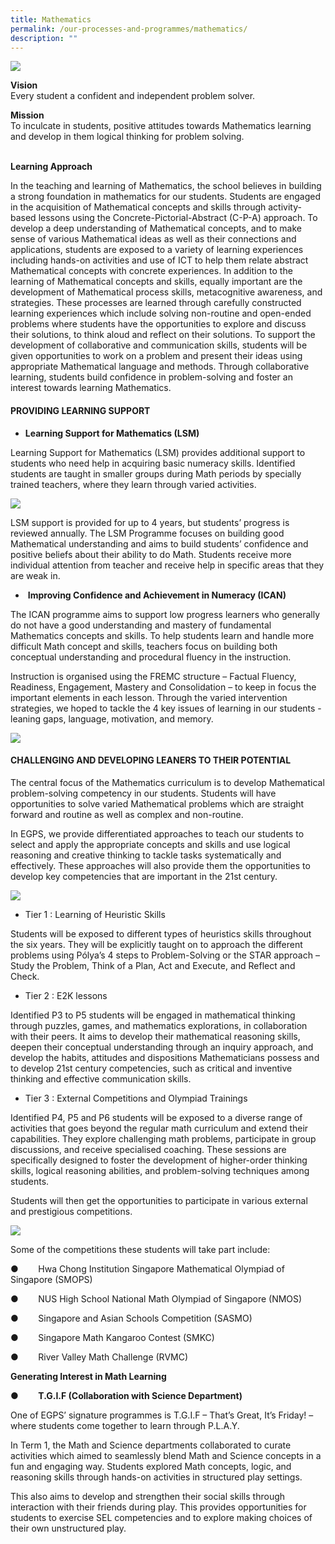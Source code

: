 ```yaml
---
title: Mathematics
permalink: /our-processes-and-programmes/mathematics/
description: ""
---
```

![](/images/Department%20Main%20Photos/img_9619.jpg)

**Vision**   
Every student a confident and independent problem solver.

**Mission**   
To inculcate in students, positive attitudes towards Mathematics learning and develop in them logical thinking for problem solving.  
 

**Learning Approach**

In the teaching and learning of Mathematics, the school believes in building a strong foundation in mathematics for our students. 
Students are engaged in the acquisition of Mathematical concepts and skills through activity-based lessons using the Concrete-Pictorial-Abstract (C-P-A) approach. To develop a deep understanding of Mathematical concepts, and to make sense of various Mathematical ideas as well as their connections and applications, students are exposed to a variety of learning experiences including hands-on activities and use of ICT to help them relate abstract Mathematical concepts with concrete experiences.
In addition to the learning of Mathematical concepts and skills, equally important are the development of Mathematical process skills, metacognitive awareness, and strategies. These processes are learned through carefully constructed learning experiences which include solving non-routine and open-ended problems where students have the opportunities to explore and discuss their solutions, to think aloud and reflect on their solutions. 
To support the development of collaborative and communication skills, students will be given opportunities to work on a problem and present their ideas using appropriate Mathematical language and methods. Through collaborative learning, students build confidence in problem-solving and foster an interest towards learning Mathematics.



#### PROVIDING LEARNING SUPPORT

* **Learning Support for Mathematics (LSM)**

Learning Support for Mathematics (LSM) provides additional support to students who need help in acquiring basic numeracy skills. Identified students are taught in smaller groups during Math periods by specially trained teachers, where they learn through varied activities.  

![](/images/Department%20Photos/Maths/img-20230816-wa0009.jpg)

LSM support is provided for up to 4 years, but students’ progress is reviewed annually. The LSM Programme focuses on building good Mathematical understanding and aims to build students’ confidence and positive beliefs about their ability to do Math. Students receive more individual attention from teacher and receive help in specific areas that they are weak in. 


*  **Improving Confidence and Achievement in Numeracy (ICAN)**

The ICAN programme aims to support low progress learners who generally do not have a good understanding and mastery of fundamental Mathematics concepts and skills. To help students learn and handle more difficult Math concept and skills, teachers focus on building both conceptual understanding and procedural fluency in the instruction. 

Instruction is organised using the FREMC structure – Factual Fluency, Readiness, Engagement, Mastery and Consolidation – to keep in focus the important elements in each lesson. Through the varied intervention strategies, we hoped to tackle the 4 key issues of learning in our students - leaning gaps, language, motivation, and memory. 

![](/images/Department%20Photos/Maths/img-20230816-wa0011.jpg)

#### CHALLENGING AND DEVELOPING LEANERS TO THEIR POTENTIAL

The central focus of the Mathematics curriculum is to develop Mathematical problem-solving competency in our students. Students will have opportunities to solve varied Mathematical problems which are straight forward and routine as well as complex and non-routine. 

In EGPS, we provide differentiated approaches to teach our students to select and apply the appropriate concepts and skills and use logical reasoning and creative thinking to tackle tasks systematically and effectively. These approaches will also provide them the  opportunities to develop key competencies that are important in the 21st century.  

![](/images/Department%20Photos/Maths/mathematics%201.jpg)

*   Tier 1 : Learning of Heuristic Skills
    

Students will be exposed to different types of heuristics skills throughout the six years. They will be explicitly taught on to approach the different problems using Pólya’s 4 steps to Problem-Solving or the STAR approach – Study the Problem, Think of a Plan, Act and Execute, and Reflect and Check.

*   Tier 2 : E2K lessons
    
Identified P3 to P5 students will be engaged in mathematical thinking through puzzles, games, and mathematics explorations, in collaboration with their peers. It aims to develop their mathematical reasoning skills, deepen their conceptual understanding through an inquiry approach, and develop the habits, attitudes and dispositions Mathematicians possess and to develop 21st century competencies, such as critical and inventive thinking and effective communication skills.

*   Tier 3 : External Competitions and Olympiad Trainings
    

Identified P4, P5 and P6 students will be exposed to a diverse range of activities that goes beyond the regular math curriculum and extend their capabilities. They explore challenging math problems, participate in group discussions, and receive specialised coaching. These sessions are specifically designed to foster the development of higher-order thinking skills, logical reasoning abilities, and problem-solving techniques among students. 

Students will then get the opportunities to participate in various external and prestigious competitions.

![](/images/Department%20Photos/Maths/rvmc1%20-%20sufilizah%20samsuri.jpg)


Some of the competitions these students will take part include:

●        Hwa Chong Institution Singapore Mathematical Olympiad of Singapore (SMOPS)

●        NUS High School National Math Olympiad of Singapore (NMOS)

●        Singapore and Asian Schools Competition (SASMO)

●        Singapore Math Kangaroo Contest (SMKC)

●        River Valley Math Challenge (RVMC)

      

**Generating Interest in Math Learning**

●        **T.G.I.F (Collaboration with Science Department)**

One of EGPS’ signature programmes is T.G.I.F – That’s Great, It’s Friday! – where students come together to learn through P.L.A.Y.


In Term 1, the Math and Science departments collaborated to curate activities which aimed to seamlessly blend Math and Science concepts in a fun and engaging way. Students explored Math concepts, logic, and reasoning skills through hands-on activities in structured play settings. 

This also aims to develop and strengthen their social skills through interaction with their friends during play. This provides opportunities for students to exercise SEL competencies and to explore making choices of their own unstructured play.